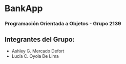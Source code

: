 # BankApp
### Programación Orientada a Objetos - Grupo 2139
## Integrantes del Grupo:
- Ashley G. Mercado Defort
- Lucía C. Oyola De Lima